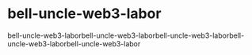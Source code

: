 # bell-uncle-web3-labor
bell-uncle-web3-laborbell-uncle-web3-laborbell-uncle-web3-laborbell-uncle-web3-laborbell-uncle-web3-labor
